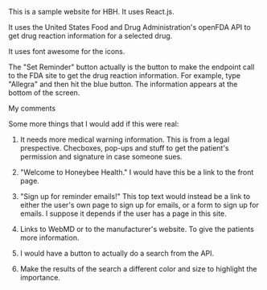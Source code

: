 This is a sample website for HBH. It uses React.js.

It uses the United States Food and Drug Administration's openFDA API to get drug reaction information for a selected drug.

It uses font awesome for the icons.

The "Set Reminder" button actually is the button to make the endpoint call to the FDA site to get the drug reaction information. For example, type "Allegra" and then hit the blue button. The information appears at the bottom of the screen.

My comments 


Some more things that I would add if this were real:


1. It needs more medical warning information. This is from a legal prespective. Checboxes, pop-ups and stuff to get the patient's permission and signature in case someone sues.

2. "Welcome to Honeybee Health." I would have this be a link to the front page.

3. "Sign up for reminder emails!" This top text would instead be a link to either the user's own page to sign up for emails, or a form to sign up for emails. I suppose it depends if the user has a page in this site.

4. Links to WebMD or to the manufacturer's website. To give the patients more information.

5. I would have a button to actually do a search from the API.

6. Make the results of the search a different color and size to highlight the importance. 